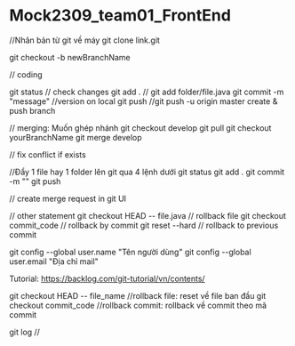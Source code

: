 # Mock2309_team01_FrontEnd

//Nhân bản từ git về máy
git clone link.git

git checkout -b newBranchName

// coding

git status		  		 // check changes
git add . 		  		 // git add folder/file.java
git commit -m "message"  //version on local
git push 		  //git push -u origin master    create & push branch

// merging: Muốn ghép nhánh
git checkout develop
git pull
git checkout yourBranchName
git merge develop

// fix conflict if exists

//Đẩy 1 file hay 1 folder lên git qua 4 lệnh dưới
git status
git add .
git commit -m ""
git push

// create merge request in git UI


// other statement
 git checkout HEAD -- file.java		// rollback file
 git checkout commit_code			// rollback by commit
 git reset --hard					// rollback to previous commit
 
git config --global user.name "Tên người dùng"
git config --global user.email "Địa chỉ mail"
 
Tutorial: https://backlog.com/git-tutorial/vn/contents/


 git checkout HEAD -- file_name //rollback file: reset về file ban đầu
 git checkout commit_code //rollback commit: rollback về commit theo mã commit
 

git log //
